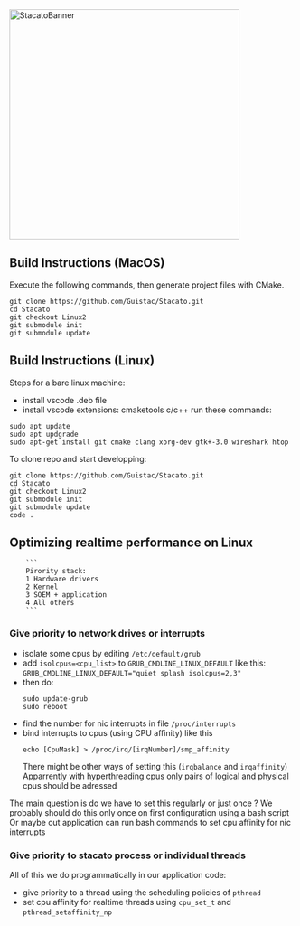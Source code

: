 <img width="407" alt="StacatoBanner" src="https://user-images.githubusercontent.com/42607186/159329357-e85d3a01-0044-4a98-aef5-efd307d0d704.png">

## Build Instructions (MacOS)

Execute the following commands, then generate project files with CMake.

```
git clone https://github.com/Guistac/Stacato.git
cd Stacato
git checkout Linux2
git submodule init
git submodule update
```


## Build Instructions (Linux)

Steps for a bare linux machine:
- install vscode .deb file
- install vscode extensions: cmaketools c/c++
run these commands:
```
sudo apt update
sudo apt updgrade
sudo apt-get install git cmake clang xorg-dev gtk+-3.0 wireshark htop
```

To clone repo and start developping:
```
git clone https://github.com/Guistac/Stacato.git
cd Stacato
git checkout Linux2
git submodule init
git submodule update
code .
```



## Optimizing realtime performance on Linux

        ```
        Pirority stack:
        1 Hardware drivers
        2 Kernel
        3 SOEM + application
        4 All others
        ```

### Give priority to network drives or interrupts

- isolate some cpus by editing `/etc/default/grub`
- add `isolcpus=<cpu_list>` to `GRUB_CMDLINE_LINUX_DEFAULT` like this:
    `GRUB_CMDLINE_LINUX_DEFAULT="quiet splash isolcpus=2,3"`
- then do:
    ```
    sudo update-grub
    sudo reboot
    ```
- find the number for nic interrupts in file `/proc/interrupts`
- bind interrupts to cpus (using CPU affinity) like this
    ```
    echo [CpuMask] > /proc/irq/[irqNumber]/smp_affinity
    ```
    There might be other ways of setting this (`irqbalance` and `irqaffinity`)
    Apparrently with hyperthreading cpus only pairs of logical and physical cpus should be adressed

The main question is do we have to set this regularly or just once ?
We probably should do this only once on first configuration using a bash script
Or maybe out application can run bash commands to set cpu affinity for nic interrupts


### Give priority to stacato process or individual threads

All of this we do programmatically in our application code:

- give priority to a thread using the scheduling policies of `pthread` 
- set cpu affinity for realtime threads using `cpu_set_t` and `pthread_setaffinity_np`

